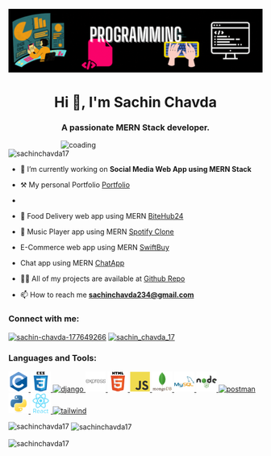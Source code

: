 ![logo](https://github.com/sachinchavda17/sachinchavda17/blob/main/Github%20Banner.gif)

<h1 align="center">Hi 👋, I'm Sachin Chavda</h1>
<h3 align="center">A passionate MERN Stack developer.</h3>

<img align="right" alt="coading" width="400" src="https://i.pinimg.com/originals/81/17/8b/81178b47a8598f0c81c4799f2cdd4057.gif" />

<p align="left"> <img src="https://komarev.com/ghpvc/?username=sachinchavda17&label=Profile%20views&color=0e75b6&style=flat" alt="sachinchavda17" /> </p>

- 🔭 I’m currently working on **Social Media Web App using MERN Stack**

- ⚒️ My personal Portfolio [Portfolio](https://sachinchavda.vercel.app)
- 
- 🍊 Food Delivery web app using MERN [BiteHub24](https://bitehub24.vercel.app)

- 🎵 Music Player app using MERN [Spotify Clone](https://spotify-clone-beryl-seven.vercel.app)

- E-Commerce web app using MERN [SwiftBuy](https://swift-buy-six.vercel.app)

- Chat app using MERN [ChatApp](https://chatapp-lfr0.onrender.com)

- 👨‍💻 All of my projects are available at [Github Repo](https://github.com/sachinchavda17?tab=repositories)

- 📫 How to reach me **sachinchavda234@gmail.com**

<h3 align="left">Connect with me:</h3>
<p align="left">
<a href="https://linkedin.com/in/sachin-chavda-177649266" target="blank"><img align="center" src="https://raw.githubusercontent.com/rahuldkjain/github-profile-readme-generator/master/src/images/icons/Social/linked-in-alt.svg" alt="sachin-chavda-177649266" height="30" width="40" /></a>
<a href="https://instagram.com/sachin_chavda_17" target="blank"><img align="center" src="https://raw.githubusercontent.com/rahuldkjain/github-profile-readme-generator/master/src/images/icons/Social/instagram.svg" alt="sachin_chavda_17" height="30" width="40" /></a>
</p>

<h3 align="left">Languages and Tools:</h3>
<p align="left"> <a href="https://www.cprogramming.com/" target="_blank" rel="noreferrer"> <img src="https://raw.githubusercontent.com/devicons/devicon/master/icons/c/c-original.svg" alt="c" width="40" height="40"/> </a> <a href="https://www.w3schools.com/css/" target="_blank" rel="noreferrer"> <img src="https://raw.githubusercontent.com/devicons/devicon/master/icons/css3/css3-original-wordmark.svg" alt="css3" width="40" height="40"/> </a> <a href="https://www.djangoproject.com/" target="_blank" rel="noreferrer"> <img src="https://cdn.worldvectorlogo.com/logos/django.svg" alt="django" width="40" height="40"/> </a> <a href="https://expressjs.com" target="_blank" rel="noreferrer"> <img src="https://raw.githubusercontent.com/devicons/devicon/master/icons/express/express-original-wordmark.svg" alt="express" width="40" height="40"/> </a> <a href="https://www.w3.org/html/" target="_blank" rel="noreferrer"> <img src="https://raw.githubusercontent.com/devicons/devicon/master/icons/html5/html5-original-wordmark.svg" alt="html5" width="40" height="40"/> </a> <a href="https://developer.mozilla.org/en-US/docs/Web/JavaScript" target="_blank" rel="noreferrer"> <img src="https://raw.githubusercontent.com/devicons/devicon/master/icons/javascript/javascript-original.svg" alt="javascript" width="40" height="40"/> </a> <a href="https://www.mongodb.com/" target="_blank" rel="noreferrer"> <img src="https://raw.githubusercontent.com/devicons/devicon/master/icons/mongodb/mongodb-original-wordmark.svg" alt="mongodb" width="40" height="40"/> </a> <a href="https://www.mysql.com/" target="_blank" rel="noreferrer"> <img src="https://raw.githubusercontent.com/devicons/devicon/master/icons/mysql/mysql-original-wordmark.svg" alt="mysql" width="40" height="40"/> </a> <a href="https://nodejs.org" target="_blank" rel="noreferrer"> <img src="https://raw.githubusercontent.com/devicons/devicon/master/icons/nodejs/nodejs-original-wordmark.svg" alt="nodejs" width="40" height="40"/> </a> <a href="https://postman.com" target="_blank" rel="noreferrer"> <img src="https://www.vectorlogo.zone/logos/getpostman/getpostman-icon.svg" alt="postman" width="40" height="40"/> </a> <a href="https://www.python.org" target="_blank" rel="noreferrer"> <img src="https://raw.githubusercontent.com/devicons/devicon/master/icons/python/python-original.svg" alt="python" width="40" height="40"/> </a> <a href="https://reactjs.org/" target="_blank" rel="noreferrer"> <img src="https://raw.githubusercontent.com/devicons/devicon/master/icons/react/react-original-wordmark.svg" alt="react" width="40" height="40"/> </a> <a href="https://tailwindcss.com/" target="_blank" rel="noreferrer"> <img src="https://www.vectorlogo.zone/logos/tailwindcss/tailwindcss-icon.svg" alt="tailwind" width="40" height="40"/> </a> </p>

<p><img align="left" src="https://github-readme-stats.vercel.app/api/top-langs?username=sachinchavda17&show_icons=true&locale=en&layout=compact" alt="sachinchavda17" /></p>

<p>&nbsp;<img align="center" src="https://github-readme-stats.vercel.app/api?username=sachinchavda17&show_icons=true&locale=en" alt="sachinchavda17" /></p>

<p><img align="center" src="https://github-readme-streak-stats.herokuapp.com/?user=sachinchavda17&" alt="sachinchavda17" /></p>
